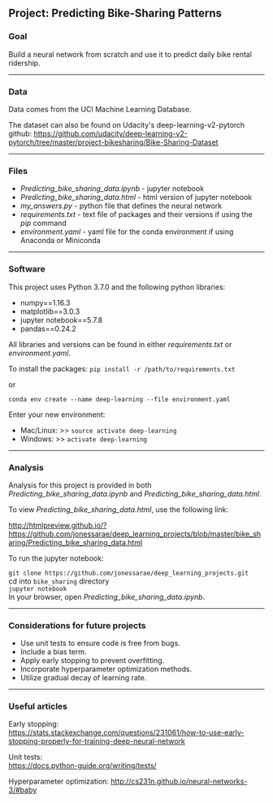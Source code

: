 ## Project: Predicting Bike-Sharing Patterns

### Goal 

Build a neural network from scratch and use it to predict daily bike rental ridership.
- - - -
### Data

Data comes from the UCI Machine Learning Database. 

The dataset can also be found on Udacity's deep-learning-v2-pytorch github:
https://github.com/udacity/deep-learning-v2-pytorch/tree/master/project-bikesharing/Bike-Sharing-Dataset
- - - -
### Files

* *Predicting_bike_sharing_data.ipynb* - jupyter notebook 
* *Predicting_bike_sharing_data.html* -  html version of jupyter notebook
* *my_answers.py* - python file that defines the neural network
* *requirements.txt* - text file of packages and their versions if using the *pip* command
* *environment.yaml* - yaml file for the conda environment if using Anaconda or Miniconda
- - - -
### Software

This project uses Python 3.7.0 and the following python libraries:

* numpy==1.16.3
* matplotlib==3.0.3
* jupyter notebook==5.7.8
* pandas==0.24.2

All libraries and versions can be found in either *requirements.txt* or *environment.yaml*. 

To install the packages:
`pip install -r /path/to/requirements.txt`

or

`conda env create --name deep-learning --file environment.yaml`

Enter your new environment:
* Mac/Linux: >> `source activate deep-learning`
* Windows: >> `activate deep-learning`
- - - -
### Analysis

Analysis for this project is provided in both *Predicting_bike_sharing_data.ipynb* and *Predicting_bike_sharing_data.html*.

To view *Predicting_bike_sharing_data.html*, use the following link:

http://htmlpreview.github.io/?https://github.com/jonessarae/deep_learning_projects/blob/master/bike_sharing/Predicting_bike_sharing_data.html

To run the jupyter notebook:

`git clone https://github.com/jonessarae/deep_learning_projects.git`  
cd into `bike_sharing` directory  
`jupyter notebook`  
In your browser, open *Predicting_bike_sharing_data.ipynb*.
- - - -
### Considerations for future projects

* Use unit tests to ensure code is free from bugs.
* Include a bias term.
* Apply early stopping to prevent overfitting.
* Incorporate hyperparameter optimization methods.
* Utilize gradual decay of learning rate.

- - - -
### Useful articles

Early stopping:  
https://stats.stackexchange.com/questions/231061/how-to-use-early-stopping-properly-for-training-deep-neural-network

Unit tests:  
https://docs.python-guide.org/writing/tests/

Hyperparameter optimization:
http://cs231n.github.io/neural-networks-3/#baby


